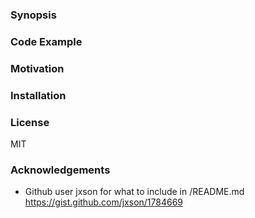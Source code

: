 ### Synopsis

### Code Example

### Motivation

### Installation

### License
MIT

### Acknowledgements
- Github user jxson for what to include in /README.md https://gist.github.com/jxson/1784669


